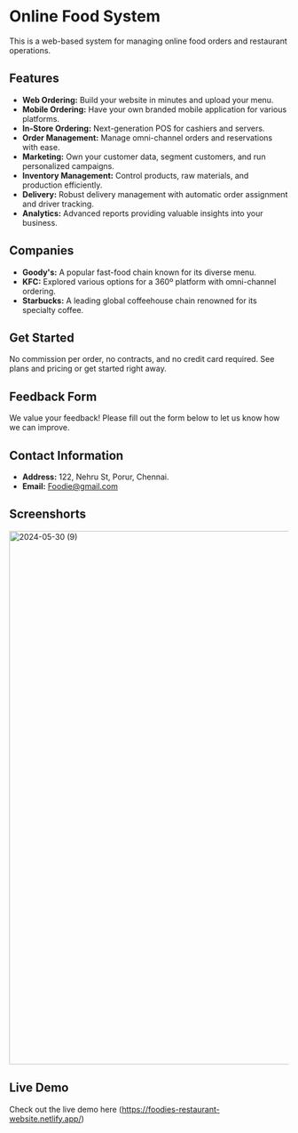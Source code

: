 # Online Food System

This is a web-based system for managing online food orders and restaurant operations.

## Features

- **Web Ordering:** Build your website in minutes and upload your menu.
- **Mobile Ordering:** Have your own branded mobile application for various platforms.
- **In-Store Ordering:** Next-generation POS for cashiers and servers.
- **Order Management:** Manage omni-channel orders and reservations with ease.
- **Marketing:** Own your customer data, segment customers, and run personalized campaigns.
- **Inventory Management:** Control products, raw materials, and production efficiently.
- **Delivery:** Robust delivery management with automatic order assignment and driver tracking.
- **Analytics:** Advanced reports providing valuable insights into your business.

## Companies

- **Goody's:** A popular fast-food chain known for its diverse menu.
- **KFC:** Explored various options for a 360º platform with omni-channel ordering.
- **Starbucks:** A leading global coffeehouse chain renowned for its specialty coffee.

## Get Started

No commission per order, no contracts, and no credit card required. See plans and pricing or get started right away.

## Feedback Form

We value your feedback! Please fill out the form below to let us know how we can improve.

## Contact Information

- **Address:** 122, Nehru St, Porur, Chennai.
- **Email:** Foodie@gmail.com

## Screenshorts

<img width="960" alt="2024-05-30 (9)" src="https://github.com/Shyam-Prasath/Ignite-Intern/assets/117503407/d98fc9d2-b2f6-4a1a-9f40-e70406516a09">

## Live Demo

Check out the live demo here (https://foodies-restaurant-website.netlify.app/)
